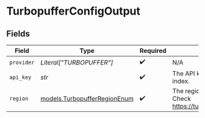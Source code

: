 # TurbopufferConfigOutput


## Fields

| Field                                                                            | Type                                                                             | Required                                                                         | Description                                                                      |
| -------------------------------------------------------------------------------- | -------------------------------------------------------------------------------- | -------------------------------------------------------------------------------- | -------------------------------------------------------------------------------- |
| `provider`                                                                       | *Literal["TURBOPUFFER"]*                                                         | :heavy_check_mark:                                                               | N/A                                                                              |
| `api_key`                                                                        | *str*                                                                            | :heavy_check_mark:                                                               | The API key for the Turbopuffer index.                                           |
| `region`                                                                         | [models.TurbopufferRegionEnum](../models/turbopufferregionenum.md)               | :heavy_check_mark:                                                               | The region for the Turbopuffer index. Check https://turbopuffer.com/docs/regions |